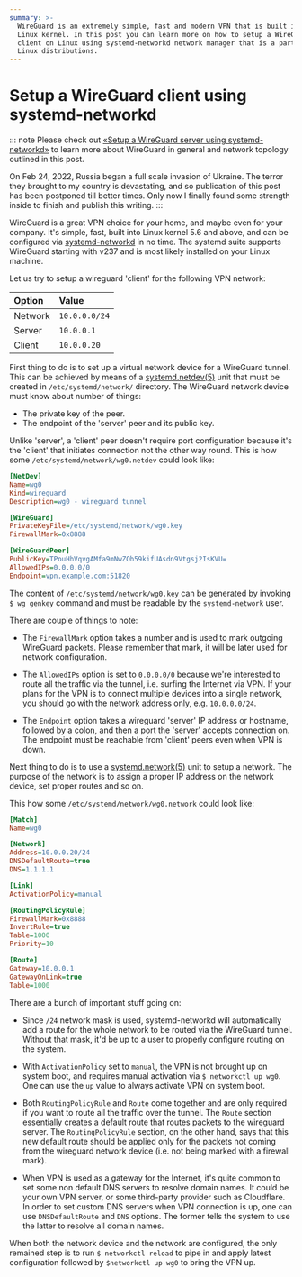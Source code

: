 ```yaml
---
summary: >-
  WireGuard is an extremely simple, fast and modern VPN that is built into
  Linux kernel. In this post you can learn more on how to setup a WireGuard VPN
  client on Linux using systemd-networkd network manager that is a part of most
  Linux distributions.
---
```


Setup a WireGuard client using systemd-networkd
===============================================

::: note
Please check out [«Setup a WireGuard server using systemd-networkd»][wg-server]
to learn more about WireGuard in general and network topology outlined in this
post.

On Feb 24, 2022, Russia began a full scale invasion of Ukraine. The terror they
brought to my country is devastating, and so publication of this post has been
postponed till better times. Only now I finally found some strength inside to
finish and publish this writing.
:::

WireGuard is a great VPN choice for your home, and maybe even for your company.
It's simple, fast, built into Linux kernel 5.6 and above, and can be configured
via [systemd-networkd] in no time. The systemd suite supports WireGuard
starting with v237 and is most likely installed on your Linux machine.

Let us try to setup a wireguard 'client' for the following VPN network:

 | Option  | Value         |
 |:------- |:------------- |
 | Network | `10.0.0.0/24` |
 | Server  | `10.0.0.1`    |
 | Client  | `10.0.0.20`   |

First thing to do is to set up a virtual network device for a WireGuard tunnel.
This can be achieved by means of a [systemd.netdev(5)][systemd.netdev] unit
that must be created in `/etc/systemd/network/` directory. The WireGuard
network device must know about number of things:

 * The private key of the peer.
 * The endpoint of the 'server' peer and its public key.

Unlike 'server', a 'client' peer doesn't require port configuration because
it's the 'client' that initiates connection not the other way round. This is
how some `/etc/systemd/network/wg0.netdev` could look like:

```ini
[NetDev]
Name=wg0
Kind=wireguard
Description=wg0 - wireguard tunnel

[WireGuard]
PrivateKeyFile=/etc/systemd/network/wg0.key
FirewallMark=0x8888

[WireGuardPeer]
PublicKey=TPouHhVqvgAMfa9mNwZOh59kifUAsdn9Vtgsj2IsKVU=
AllowedIPs=0.0.0.0/0
Endpoint=vpn.example.com:51820
```

The content of `/etc/systemd/network/wg0.key` can be generated by invoking
`$ wg genkey` command and must be readable by the `systemd-network` user.

There are couple of things to note:

 * The `FirewallMark` option takes a number and is used to mark outgoing
   WireGuard packets. Please remember that mark, it will be later used for
   network configuration.

 * The `AllowedIPs` option is set to `0.0.0.0/0` because we're interested to
   route all the traffic via the tunnel, i.e. surfing the Internet via VPN.
   If your plans for the VPN is to connect multiple devices into a single
   network, you should go with the network address only, e.g. `10.0.0.0/24`.

 * The `Endpoint` option takes a wireguard 'server' IP address or hostname,
   followed by a colon, and then a port the 'server' accepts connection on. The
   endpoint must be reachable from 'client' peers even when VPN is down.

Next thing to do is to use a [systemd.network(5)][systemd.network] unit to
setup a network. The purpose of the network is to assign a proper IP address on
the network device, set proper routes and so on.

This how some `/etc/systemd/network/wg0.network` could look like:

```ini
[Match]
Name=wg0

[Network]
Address=10.0.0.20/24
DNSDefaultRoute=true
DNS=1.1.1.1

[Link]
ActivationPolicy=manual

[RoutingPolicyRule]
FirewallMark=0x8888
InvertRule=true
Table=1000
Priority=10

[Route]
Gateway=10.0.0.1
GatewayOnLink=true
Table=1000
```

There are a bunch of important stuff going on:

 * Since `/24` network mask is used, systemd-networkd will automatically add a
   route for the whole network to be routed via the WireGuard tunnel. Without
   that mask, it'd be up to a user to properly configure routing on the system.

 * With `ActivationPolicy` set to `manual`, the VPN is not brought up on system
   boot, and requires manual activation via `$ networkctl up wg0`. One can use
   the `up` value to always activate VPN on system boot.

 * Both `RoutingPolicyRule` and `Route` come together and are only required if
   you want to route all the traffic over the tunnel. The `Route` section
   essentially creates a default route that routes packets to the wireguard
   server. The `RoutingPolicyRule` section, on the other hand, says that this
   new default route should be applied only for the packets not coming from the
   wireguard network device (i.e. not being marked with a firewall mark).

 * When VPN is used as a gateway for the Internet, it's quite common to set
   some non default DNS servers to resolve domain names. It could be your own
   VPN server, or some third-party provider such as Cloudflare. In order to set
   custom DNS servers when VPN connection is up, one can use `DNSDefaultRoute`
   and `DNS` options. The former tells the system to use the latter to resolve
   all domain names.

When both the network device and the network are configured, the only remained
step is to run `$ networkctl reload` to pipe in and apply latest configuration
followed by `$networkctl up wg0` to bring the VPN up.

[wg-server]: /posts/setup-wireguard-systemd-networkd/
[systemd-networkd]: https://man.archlinux.org/man/systemd-networkd.8.en
[systemd.netdev]: https://man.archlinux.org/man/systemd.netdev.5
[systemd.network]: https://man.archlinux.org/man/systemd.network.5

